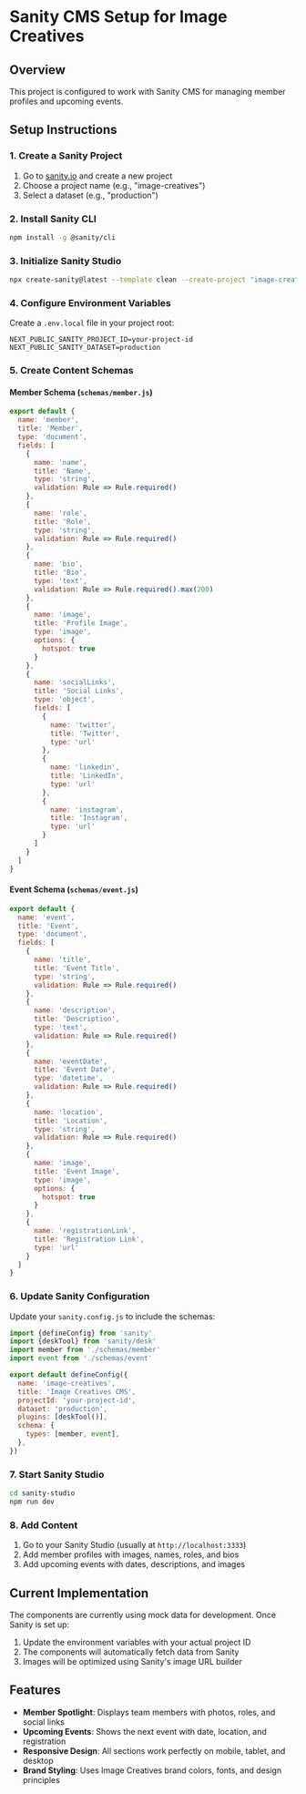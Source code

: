 # Sanity CMS Setup for Image Creatives

## Overview
This project is configured to work with Sanity CMS for managing member profiles and upcoming events.

## Setup Instructions

### 1. Create a Sanity Project
1. Go to [sanity.io](https://sanity.io) and create a new project
2. Choose a project name (e.g., "image-creatives")
3. Select a dataset (e.g., "production")

### 2. Install Sanity CLI
```bash
npm install -g @sanity/cli
```

### 3. Initialize Sanity Studio
```bash
npx create-sanity@latest --template clean --create-project "image-creatives" --dataset production
```

### 4. Configure Environment Variables
Create a `.env.local` file in your project root:
```env
NEXT_PUBLIC_SANITY_PROJECT_ID=your-project-id
NEXT_PUBLIC_SANITY_DATASET=production
```

### 5. Create Content Schemas

#### Member Schema (`schemas/member.js`)
```javascript
export default {
  name: 'member',
  title: 'Member',
  type: 'document',
  fields: [
    {
      name: 'name',
      title: 'Name',
      type: 'string',
      validation: Rule => Rule.required()
    },
    {
      name: 'role',
      title: 'Role',
      type: 'string',
      validation: Rule => Rule.required()
    },
    {
      name: 'bio',
      title: 'Bio',
      type: 'text',
      validation: Rule => Rule.required().max(200)
    },
    {
      name: 'image',
      title: 'Profile Image',
      type: 'image',
      options: {
        hotspot: true
      }
    },
    {
      name: 'socialLinks',
      title: 'Social Links',
      type: 'object',
      fields: [
        {
          name: 'twitter',
          title: 'Twitter',
          type: 'url'
        },
        {
          name: 'linkedin',
          title: 'LinkedIn',
          type: 'url'
        },
        {
          name: 'instagram',
          title: 'Instagram',
          type: 'url'
        }
      ]
    }
  ]
}
```

#### Event Schema (`schemas/event.js`)
```javascript
export default {
  name: 'event',
  title: 'Event',
  type: 'document',
  fields: [
    {
      name: 'title',
      title: 'Event Title',
      type: 'string',
      validation: Rule => Rule.required()
    },
    {
      name: 'description',
      title: 'Description',
      type: 'text',
      validation: Rule => Rule.required()
    },
    {
      name: 'eventDate',
      title: 'Event Date',
      type: 'datetime',
      validation: Rule => Rule.required()
    },
    {
      name: 'location',
      title: 'Location',
      type: 'string',
      validation: Rule => Rule.required()
    },
    {
      name: 'image',
      title: 'Event Image',
      type: 'image',
      options: {
        hotspot: true
      }
    },
    {
      name: 'registrationLink',
      title: 'Registration Link',
      type: 'url'
    }
  ]
}
```

### 6. Update Sanity Configuration
Update your `sanity.config.js` to include the schemas:
```javascript
import {defineConfig} from 'sanity'
import {deskTool} from 'sanity/desk'
import member from './schemas/member'
import event from './schemas/event'

export default defineConfig({
  name: 'image-creatives',
  title: 'Image Creatives CMS',
  projectId: 'your-project-id',
  dataset: 'production',
  plugins: [deskTool()],
  schema: {
    types: [member, event],
  },
})
```

### 7. Start Sanity Studio
```bash
cd sanity-studio
npm run dev
```

### 8. Add Content
1. Go to your Sanity Studio (usually at `http://localhost:3333`)
2. Add member profiles with images, names, roles, and bios
3. Add upcoming events with dates, descriptions, and images

## Current Implementation
The components are currently using mock data for development. Once Sanity is set up:

1. Update the environment variables with your actual project ID
2. The components will automatically fetch data from Sanity
3. Images will be optimized using Sanity's image URL builder

## Features
- **Member Spotlight**: Displays team members with photos, roles, and social links
- **Upcoming Events**: Shows the next event with date, location, and registration
- **Responsive Design**: All sections work perfectly on mobile, tablet, and desktop
- **Brand Styling**: Uses Image Creatives brand colors, fonts, and design principles
